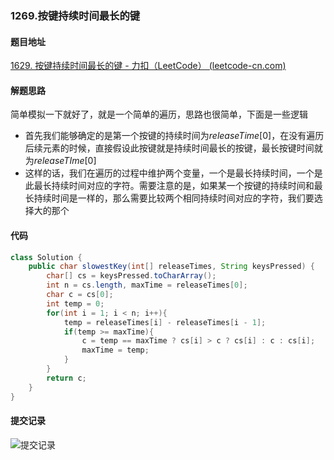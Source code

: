 ### 1269.按键持续时间最长的键

#### 题目地址

[1629. 按键持续时间最长的键 - 力扣（LeetCode） (leetcode-cn.com)](https://leetcode-cn.com/problems/slowest-key/)

#### 解题思路

简单模拟一下就好了，就是一个简单的遍历，思路也很简单，下面是一些逻辑

- 首先我们能够确定的是第一个按键的持续时间为$releaseTime[0]$，在没有遍历后续元素的时候，直接假设此按键就是持续时间最长的按键，最长按键时间就为$releaseTIme[0]$
- 这样的话，我们在遍历的过程中维护两个变量，一个是最长持续时间，一个是此最长持续时间对应的字符。需要注意的是，如果某一个按键的持续时间和最长持续时间是一样的，那么需要比较两个相同持续时间对应的字符，我们要选择大的那个

#### 代码

```java
class Solution {
    public char slowestKey(int[] releaseTimes, String keysPressed) {
        char[] cs = keysPressed.toCharArray();
        int n = cs.length, maxTime = releaseTimes[0];
        char c = cs[0];
        int temp = 0;
        for(int i = 1; i < n; i++){
            temp = releaseTimes[i] - releaseTimes[i - 1];
            if(temp >= maxTime){
                c = temp == maxTime ? cs[i] > c ? cs[i] : c : cs[i];
                maxTime = temp;
            }
        }
        return c;
    }
}
```

#### 提交记录

![提交记录](https://gitee.com/QingShanxl/pictures/raw/master/img//image-20220109010320211.png)